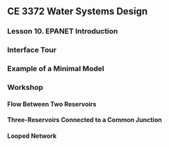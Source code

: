 ## CE 3372 Water Systems Design
### Lesson 10. EPANET Introduction

### Interface Tour

### Example of a Minimal Model

### Workshop

#### Flow Between Two Reservoirs

#### Three-Reservoirs Connected to a Common Junction

#### Looped Network

```python

```
